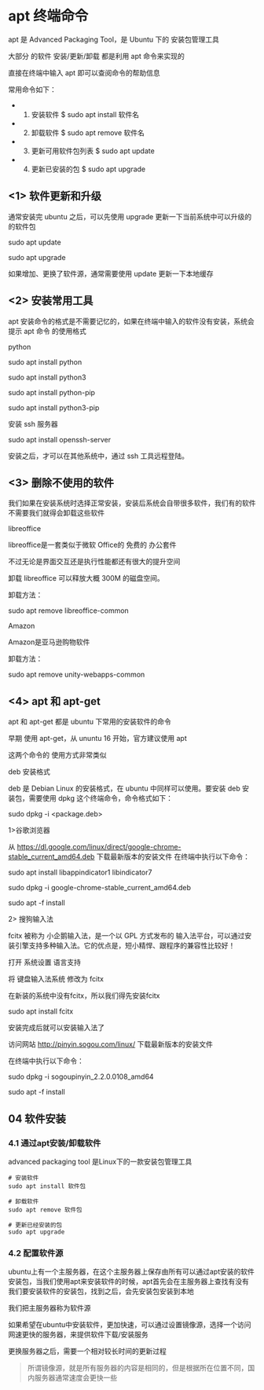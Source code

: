# apt 终端命令

apt 是 Advanced Packaging Tool，是 Ubuntu 下的 安装包管理工具

大部分 的软件 安装/更新/卸载 都是利用 apt 命令来实现的

直接在终端中输入 apt 即可以查阅命令的帮助信息

常用命令如下：

+ 1. 安装软件 $ sudo apt install 软件名

+ 2. 卸载软件 $ sudo apt remove 软件名

+ 3. 更新可用软件包列表 $ sudo apt update

+ 4. 更新已安装的包 $ sudo apt upgrade

## <1> 软件更新和升级

通常安装完 ubuntu 之后，可以先使用 upgrade 更新一下当前系统中可以升级的的软件包

sudo apt update

sudo apt upgrade

如果增加、更换了软件源，通常需要使用 update 更新一下本地缓存

## <2> 安装常用工具

apt 安装命令的格式是不需要记忆的，如果在终端中输入的软件没有安装，系统会提示 apt 命令 的使用格式

python

sudo apt install python

sudo apt install python3

sudo apt install python-pip

sudo apt install python3-pip

安装 ssh 服务器

sudo apt install openssh-server

安装之后，才可以在其他系统中，通过 ssh 工具远程登陆。

## <3> 删除不使用的软件

我们如果在安装系统时选择正常安装，安装后系统会自带很多软件，我们有的软件不需要我们就得会卸载这些软件

libreoffice

libreoffice是一套类似于微软 Office的 免费的 办公套件

不过无论是界面交互还是执行性能都还有很大的提升空间

卸载 libreoffice 可以释放大概 300M 的磁盘空间。

卸载方法：

sudo apt remove libreoffice-common

Amazon

Amazon是亚马逊购物软件

卸载方法：

sudo apt remove unity-webapps-common

## <4> apt 和 apt-get

apt 和 apt-get 都是 ubuntu 下常用的安装软件的命令

早期 使用 apt-get，从 ununtu 16 开始，官方建议使用 apt

这两个命令的 使用方式非常类似

deb 安装格式

deb 是 Debian Linux 的安装格式，在 ubuntu 中同样可以使用。要安装 deb 安装包，需要使用 dpkg 这个终端命令，命令格式如下：

sudo dpkg -i <package.deb>

1>谷歌浏览器

从 https://dl.google.com/linux/direct/google-chrome-stable_current_amd64.deb 下载最新版本的安装文件
在终端中执行以下命令：

sudo apt install libappindicator1 libindicator7

sudo dpkg -i google-chrome-stable_current_amd64.deb

sudo apt -f install

2> 搜狗输入法

fcitx 被称为 小企鹅输入法，是一个以 GPL 方式发布的 输入法平台，可以通过安装引擎支持多种输入法。它的优点是，短小精悍、跟程序的兼容性比较好！

打开 系统设置 语言支持

将 键盘输入法系统 修改为 fcitx

在新装的系统中没有fcitx，所以我们得先安装fcitx

sudo apt install fcitx

安装完成后就可以安装输入法了

访问网站 http://pinyin.sogou.com/linux/ 下载最新版本的安装文件

在终端中执行以下命令：

sudo dpkg -i sogoupinyin_2.2.0.0108_amd64

sudo apt -f install




## 04 软件安装

### 4.1 通过apt安装/卸载软件

advanced packaging tool 是Linux下的一款安装包管理工具
```
# 安装软件
sudo apt install 软件包

# 卸载软件
sudo apt remove 软件包

# 更新已经安装的包
sudo apt upgrade 

```

### 4.2 配置软件源

ubuntu上有一个主服务器，在这个主服务器上保存由所有可以通过apt安装的软件安装包，当我们使用apt来安装软件的时候，apt首先会在主服务器上查找有没有我们要安装软件的安装包，找到之后，会先安装包安装到本地

我们把主服务器称为软件源

如果希望在ubuntu中安装软件，更加快速，可以通过设置镜像源，选择一个访问网速更快的服务器，来提供软件下载/安装服务

更换服务器之后，需要一个相对较长时间的更新过程

> 所谓镜像源，就是所有服务器的内容是相同的，但是根据所在位置不同，国内服务器通常速度会更快一些